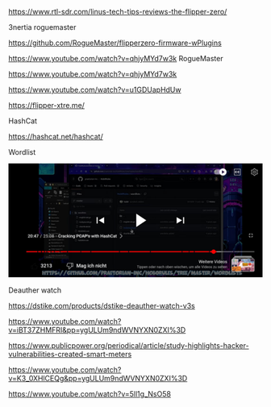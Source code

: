 https://www.rtl-sdr.com/linus-tech-tips-reviews-the-flipper-zero/

3nertia roguemaster

https://github.com/RogueMaster/flipperzero-firmware-wPlugins

https://www.youtube.com/watch?v=qhjyMYd7w3k
RogueMaster

https://www.youtube.com/watch?v=qhjyMYd7w3k

https://www.youtube.com/watch?v=u1GDUapHdUw

https://flipper-xtre.me/

HashCat



https://hashcat.net/hashcat/


Wordlist

![](_asset/Screenshot_20240427_111113_Kiwi%20Browser.jpg)

Deauther watch

https://dstike.com/products/dstike-deauther-watch-v3s



https://www.youtube.com/watch?v=iBT37ZHMFRI&pp=ygULUm9ndWVNYXN0ZXI%3D

https://www.publicpower.org/periodical/article/study-highlights-hacker-vulnerabilities-created-smart-meters

https://www.youtube.com/watch?v=K3_0XHlCEQg&pp=ygULUm9ndWVNYXN0ZXI%3D

https://www.youtube.com/watch?v=5ll1g_NsO58
